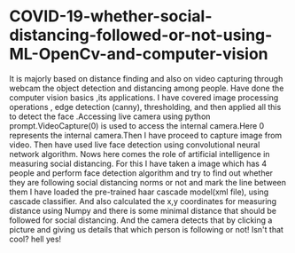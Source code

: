 # COVID-19-whether-social-distancing-followed-or-not-using-ML-OpenCv-and-computer-vision
It is majorly based on distance finding and also on video capturing through webcam the object detection and distancing among people. Have done the computer vision basics ,its applications.  I have  covered image processing operations , edge detection (canny), thresholding, and then applied all this to detect the face .Accessing live camera using python prompt.VideoCapture(0) is used to access the internal  camera.Here 0 represents the internal camera.Then I have proceed to capture image from video. Then have used live face detection using convolutional neural network algorithm. Nows here comes the role of artificial intelligence in measuring social distancing. For this  I have taken a image which has 4 people and perform face detection algorithm and try to find out whether they are following social distancing norms or not and mark the line between them I have loaded the pre-trained haar cascade model(xml file), using cascade classifier. And also calculated the x,y coordinates for measuring distance using Numpy and there is some minimal distance that should be followed for social distancing. And the camera detects that by clicking a picture and giving us details that which person is following or not!
Isn't that cool? hell yes!
